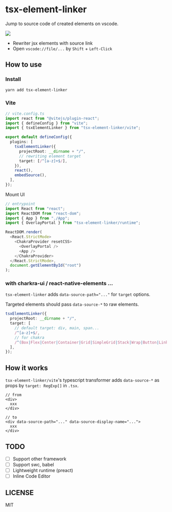# tsx-element-linker

Jump to source code of created elements on vscode.

![](https://gyazo.com/c37613f60f53d43e9701ebc6d4c97922.gif)

- Rewriter jsx elements with source link
- Open `vscode://file/...` by `Shift` + `Left-Click`

## How to use

### Install

```bash
yarn add tsx-element-linker
```

### Vite

```ts
// vite.config.ts
import react from "@vitejs/plugin-react";
import { defineConfig } from "vite";
import { tsxElementLinker } from "tsx-element-linker/vite";

export default defineConfig({
  plugins: [
    tsxElementLinker({
      projectRoot: __dirname + "/",
      // rewriting element target
      target: [/^[a-z]+$/],
    }),
    react(),
    embedSource(),
  ],
});
```

Mount UI

```ts
// entrypoint
import React from "react";
import ReactDOM from "react-dom";
import { App } from "./App";
import { OverlayPortal } from "tsx-element-linker/runtime";

ReactDOM.render(
  <React.StrictMode>
    <ChakraProvider resetCSS>
      <OverlayPortal />
      <App />
    </ChakraProvider>
  </React.StrictMode>,
  document.getElementById("root")
);
```

### with charkra-ui / react-native-elements ...

`tsx-element-linker` adds `data-source-path="..."` for `target` options.

Targeted elements should pass `data-source-*` to raw elements.

```ts
tsxElementLinker({
  projectRoot: __dirname + "/",
  target: [
    // default target: div, main, span...
    /^[a-z]+$/,
    // for chakra
    /^(Box|Flex|Center|Container|Grid|SimpleGrid|Stack|Wrap|Button|Link|Icon|Image)$/,
  ],
});
```

## How it works

`tsx-element-linker/vite`'s typescript transformer adds `data-source-*` as props by `target: RegExp[]` in `.tsx`.

```tsx
// from
<div>
  xxx
</div>

// to
<div data-source-path="..." data-source-display-name="...">
  xxx
</div>
```

## TODO

- [ ] Support other framework
- [ ] Support swc, babel
- [ ] Lightweight runtime (preact)
- [ ] Inline Code Editor

## LICENSE

MIT
